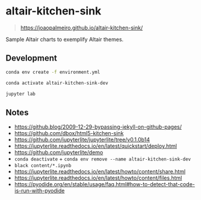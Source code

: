# altair-kitchen-sink

> https://joaopalmeiro.github.io/altair-kitchen-sink/

Sample Altair charts to exemplify Altair themes.

## Development

```bash
conda env create -f environment.yml
```

```bash
conda activate altair-kitchen-sink-dev
```

```bash
jupyter lab
```

## Notes

- https://github.blog/2009-12-29-bypassing-jekyll-on-github-pages/
- https://github.com/dbox/html5-kitchen-sink
- https://github.com/jupyterlite/jupyterlite/tree/v0.1.0b14
- https://jupyterlite.readthedocs.io/en/latest/quickstart/deploy.html
- https://github.com/jupyterlite/demo
- `conda deactivate` + `conda env remove --name altair-kitchen-sink-dev`
- `black content/*.ipynb`
- https://jupyterlite.readthedocs.io/en/latest/howto/content/share.html
- https://jupyterlite.readthedocs.io/en/latest/howto/content/files.html
- https://pyodide.org/en/stable/usage/faq.html#how-to-detect-that-code-is-run-with-pyodide
